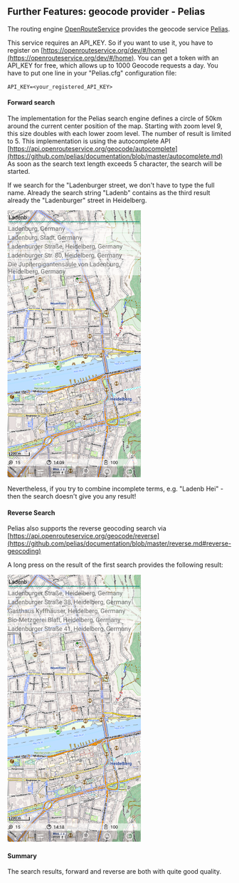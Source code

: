 ## Further Features: geocode provider - Pelias

The routing engine [OpenRouteService](https://openrouteservice.org/) provides the geocode service [Pelias](https://github.com/pelias/pelias).

This service requires an API_KEY. So if you want to use it, you have to register on
[https://openrouteservice.org/dev/#/home](https://openrouteservice.org/dev/#/home).
You can get a token with an API_KEY for free, which allows up to 1000 Geocode requests a day.
You have to put one line in your "Pelias.cfg" configuration file:
```
API_KEY=<your_registered_API_KEY>
```

#### Forward search

The implementation for the Pelias search engine defines a circle of 50km around the current
center position of the map. Starting with zoom level 9, this size doubles with each lower
zoom level. The number of result is limited to 5.
This implementation is using the autocomplete API
[https://api.openrouteservice.org/geocode/autocomplete](https://github.com/pelias/documentation/blob/master/autocomplete.md)
As soon as the search text length exceeds 5 character, the search will be started.

If we search for the "Ladenburger street, we don't have to type the full name.
Already the search string "Ladenb" contains as the third result already the "Ladenburger" street in Heidelberg.

<img src="./pelias1.png" width="300" />&nbsp; 

Nevertheless, if you try to combine incomplete terms, e.g. "Ladenb Hei" - then the search doesn't give you any result!

#### Reverse Search 

Pelias also supports the reverse geocoding search via 
[https://api.openrouteservice.org/geocode/reverse](https://github.com/pelias/documentation/blob/master/reverse.md#reverse-geocoding)

A long press on the result of the first search provides the following result:

<img src="./pelias2.png" width="300" />&nbsp; 

#### Summary

The search results, forward and reverse are both with quite good quality. 
